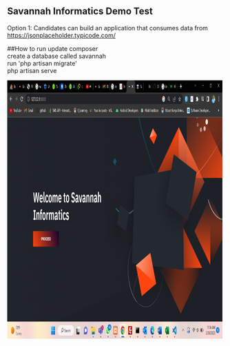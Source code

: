

## Savannah Informatics Demo Test

Option 1: Candidates can build an application that consumes data from
https://jsonplaceholder.typicode.com/

##How to run
update composer<br>
create a database called savannah<br>
run 'php artisan migrate' </br>
php artisan serve

<img src="landing.png" alt="Savannah Informatics Landing Page" width="500" height="600">
